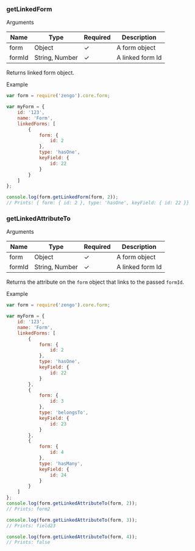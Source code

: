 

### getLinkedForm

Arguments

Name      | Type            | Required  | Description
----------|-----------------|-----------|----------------------
form      | Object          | &check;   | A form object
formId    | String, Number  | &check;   | A linked form Id

Returns linked form object.

Example

```js
var form = require('zengo').core.form;

var myForm = {
	id: '123',
	name: 'Form',
	linkedForms: [
		{
			form: {
				id: 2
			},
			type: 'hasOne',
			keyField: {
				id: 22
			}
		}
	]
};

console.log(form.getLinkedForm(form, 2));
// Prints: { form: { id: 2 }, type: 'hasOne', keyField: { id: 22 }}
```

### getLinkedAttributeTo

Arguments

Name      | Type            | Required  | Description
----------|-----------------|-----------|----------------------
form      | Object          | &check;   | A form object
formId    | String, Number  | &check;   | A linked form Id

Returns the attribute on the `form` object that links to the passed `formId`.

Example

```js
var form = require('zengo').core.form;

var myForm = {
	id: '123',
	name: 'Form',
	linkedForms: [
		{
			form: {
				id: 2
			},
			type: 'hasOne',
			keyField: {
				id: 22
			}
		},
		{
			form: {
				id: 3
			},
			type: 'belongsTo',
			keyField: {
				id: 23
			}
		},
		{
			form: {
				id: 4
			},
			type: 'hasMany',
			keyField: {
				id: 24
			}
		}
	]
};
console.log(form.getLinkedAttributeTo(form, 2));
// Prints: form2

console.log(form.getLinkedAttributeTo(form, 3));
// Prints: field23

console.log(form.getLinkedAttributeTo(form, 4));
// Prints: false

```
